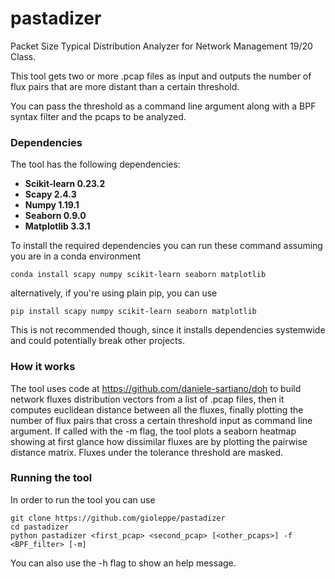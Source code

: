 # pastadizer
Packet Size Typical Distribution Analyzer for Network Management 19/20 Class.

This tool gets two or more .pcap files as input 
and outputs the number of flux pairs that are more distant than a certain
threshold.

You can pass the threshold as a command line argument
 along with a BPF syntax filter and the pcaps to be analyzed.

### Dependencies
The tool has the following dependencies:
- **Scikit-learn 0.23.2**
- **Scapy 2.4.3** 
- **Numpy 1.19.1**
- **Seaborn 0.9.0**
- **Matplotlib 3.3.1**

To install the required dependencies you 
can run these command assuming you are in a 
conda environment

`conda install scapy numpy scikit-learn seaborn matplotlib`

alternatively, if you're using plain pip, you can use

`pip install scapy numpy scikit-learn seaborn matplotlib`

This is not recommended though, since it
 installs dependencies systemwide and could potentially break other projects.
 
 ### How it works
 
 The tool uses code at https://github.com/daniele-sartiano/doh 
 to build network fluxes distribution vectors from a list of .pcap files,
  then it computes euclidean 
 distance between all the fluxes, finally plotting the number
 of flux pairs that cross a certain threshold input as command line argument.
 If called with the -m flag, the tool plots a seaborn heatmap showing 
 at first glance how dissimilar fluxes are by plotting the pairwise distance matrix.
 Fluxes under the tolerance threshold are masked.
 
 ### Running the tool
 
 In order to run the tool you can use 
 
~~~
git clone https://github.com/gioleppe/pastadizer
cd pastadizer
python pastadizer <first_pcap> <second_pcap> [<other_pcaps>] -f <BPF_filter> [-m]
~~~

You can also use the -h flag to show an help message.